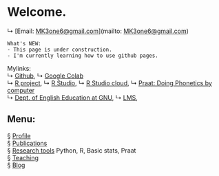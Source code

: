 # Welcome.


↳ [Email: MK3one6@gmail.com](mailto: MK3one6@gmail.com)  

```
What's NEW:  
- This page is under construction. 
- I'm currently learning how to use github pages.
```

Mylinks:  
↳ [Github](https://www.github.com/), ↳ [Google Colab](https://colab.research.google.com/)  
↳ [R project](https://www.r-project.org/), ↳ [R Studio](https://www.rstudio.com/), ↳ [R Studio cloud](https://rstudio.cloud/), 
↳ [Praat: Doing Phonetics by computer](https://www.fon.hum.uva.nl/praat/)   
↳ [Dept. of English Education at GNU](https://www.gnu.ac.kr**), ↳ [LMS](https://rec.ac.kr/gnu),  

## Menu:

§ [Profile](/contents/profile.md)  
§ [Publications](/publications.md)  
§ [Research tools](/contents/tools.md) Python, R, Basic stats, Praat  
§ [Teaching](/contents/teaching.md)  
§ [Blog](/blog/blogmain.md)

